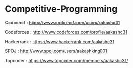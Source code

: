 # Competitive-Programming
Codechef    : https://www.codechef.com/users/aakashc31

Codeforces  : http://www.codeforces.com/profile/aakashc31

Hackerrank  : https://www.hackerrank.com/aakashc31

SPOJ        : http://www.spoj.com/users/aakashking001

Topcoder    : https://www.topcoder.com/members/aakashc31/
